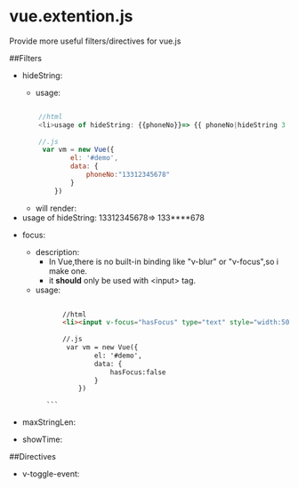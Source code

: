 # vue.extention.js
Provide more useful filters/directives for vue.js

##Filters
* hideString:
    * usage:
    
    ```js
    
        //html
        <li>usage of hideString: {{phoneNo}}=> {{ phoneNo|hideString 3 4 "*"}}</li>
        
        //.js
         var vm = new Vue({
                el: '#demo',
                data: {
                    phoneNo:"13312345678"
                }
            })
    
    ```
    * will render:
    <li>usage of hideString: 13312345678=&gt; 133****678</li>

* focus:
    * description:
        * In Vue,there is no built-in binding like "v-blur" or "v-focus",so i make one.
        * it **should** only be used with \<input\> tag.
    * usage:
    
    ```html
          
              //html
              <li><input v-focus="hasFocus" type="text" style="width:50px;" value="blur me!"> HasFocus: {{hasFocus}}</li>
              
              //.js
               var vm = new Vue({
                      el: '#demo',
                      data: {
                          hasFocus:false
                      }
                  })
          
          ```
* maxStringLen:
* showTime:


##Directives
* v-toggle-event:
